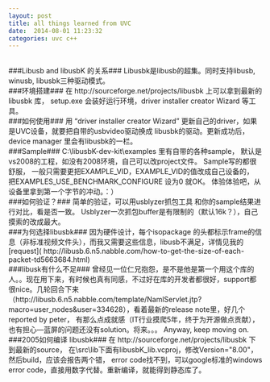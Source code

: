```yaml
---
layout: post
title: all things learned from UVC
date:  2014-08-01 11:23:32
categories: uvc c++
---
```



<br>
###Libusb and libusbK 的关系###
Libusbk是libusb的超集。同时支持libusb, winusb, libusbk三种驱动模式。

 
<br>
###环境搭建###
在 http://sourceforge.net/projects/libusbk 上可以拿到最新的 libusbk 库， setup.exe 会装好运行环境，driver installer creator Wizard 等工具。

 
<br>
###如何使用###
用 “driver installer creator Wizard” 更新自己的driver，如果是UVC设备，就要把自带的usbvideo驱动换成 libusbk的驱动。更新成功后，device manager 里会有libusbk的一栏。

 
<br>
###Sample###
C:\libusbK-dev-kit\examples 里有自带的各种sample， 默认是vs2008的工程，如没有2008环境，自己可以改project文件。 Sample写的都很舒服， 一般只需要更把EXAMPLE_VID，EXAMPLE_VID的值改成自己设备的， 把EXAMPLES_USE_BENCHMARK_CONFIGURE 设为0 就OK。 体验体验吧，从设备里拿到第一个字节的冲动。：）

  
<br>
###如何验证？###
简单的验证，可以用usblyzer抓包工具 和你的sample结果进行对比，看是否一致。 Usblyzer一次抓包buffer是有限制的（默认16k？），自己摸索的改成最大。

 
<br>
###为何选择libusbk###
因为硬件设计，每个isopackage 的头都标示frame的信息（非标准视频文件头），而我又需要这些信息，libusb不满足，详情见我的[request](
http://libusb.6.n5.nabble.com/how-to-get-the-size-of-each-packet-td5663684.html)

 
<br>
###libusk有什么不足###
曾经见一位仁兄抱怨，是不是他是第一个用这个库的人。。现在用下来，有时候也真有同感，不过好在库的开发者都很好，support都很nice。几轮回合下来（http://libusb.6.n5.nabble.com/template/NamlServlet.jtp?macro=user_nodes&user=334628），看着最新的release note里，好几个 reported by peter， 有那么点成就感（IT行业摸爬5年，终于为开源做点贡献），也有担心—蓝屏的问题还没有solution。将来。。。 Anyway, keep moving on.

 

<br>
###2005如何编译 libusbk###
在 http://sourceforge.net/projects/libusbk 下到最新的source， 在\src\lib下面有libusbK_lib.vcproj，修改Version="8.00"， 然后build，应该会报告两个错， error code找不到，可以google标准的windows error code，直接用数字代替。重新编译，就能得到静态库了。